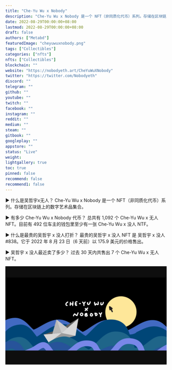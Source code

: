 ```yaml
---
title: "Che-Yu Wu x Nobody"
description: "Che-Yu Wu x Nobody 是一个 NFT（非同质化代币）系列。存储在区块链上的数字艺术品集合。"
date: 2022-08-29T00:00:00+08:00
lastmod: 2022-08-29T00:00:00+08:00
draft: false
authors: ["Metabd"]
featuredImage: "cheyuwuxnobody.png"
tags: ["Collectibles"]
categories: ["nfts"]
nfts: ["Collectibles"]
blockchain: ""
website: "https://nobodyeth.art/CheYuWuXNobody"
twitter: "https://twitter.com/Nobodyeth"
discord: ""
telegram: ""
github: ""
youtube: ""
twitch: ""
facebook: ""
instagram: ""
reddit: ""
medium: ""
steam: ""
gitbook: ""
googleplay: ""
appstore: ""
status: "Live"
weight: 
lightgallery: true
toc: true
pinned: false
recommend: false
recommend1: false
---
```

▶ 什么是吴哲宇x无人？
Che-Yu Wu x Nobody 是一个 NFT（非同质化代币）系列。存储在区块链上的数字艺术品集合。

▶ 有多少 Che-Yu Wu x Nobody 代币？
总共有 1,092 个 Che-Yu Wu x 无人 NFT。目前有 492 位车主的钱包里至少有一张 Che-Yu Wu x 没人 NTF。

▶ 什么是最贵的吴哲宇 x 没人打折？
最贵的吴哲宇 x 没人 NFT 是 吴哲宇 x 没人 #838。它于 2022 年 8 月 23 日（6 天前）以 175.9 美元的价格售出。

▶ 吴哲宇 x 没人最近卖了多少？
过去 30 天内共售出 7 个 Che-Yu Wu x 无人 NFT。

![nft](876543.png)